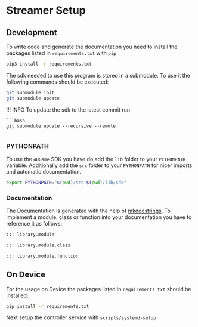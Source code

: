 # Streamer Setup

## Development

To write code and generate the documentation you need to install the packages listed in `requirements.txt` with `pip`

```bash
pip3 install -r requirements.txt
```

The sdk needed to use this program is stored in a submodule. To use it the following commands should be executed:

```bash
git submodule init
git submodule update
```

!!! INFO
    To update the sdk to the latest commit run

    ```bash
    git submodule update --recursive --remote
    ```

### PYTHONPATH
To use the `4DGame` SDK you have do add the `lib` folder to your `PYTHONPATH` variable.
Additionally add the `src` folder to your `PYTHONPATH` for nicer imports and automatic documentation.

```bash
export PYTHONPATH="$(pwd)/src:$(pwd)/lib/sdk"
```
### Documentation
The Documentation is generated with the help of [mkdocstrings](https://mkdocstrings.github.io/#). To implement a module, class or function into your documentation you have to reference it as follows:

```md
::: library.module

::: library.module.class

::: library.module.function
```

## On Device

For the usage on Device the packages listed in `requirements.txt` should be installed:

```bash
pip install -r requirements.txt
```

Next setup the controller service with `scripts/systemd-setup`
